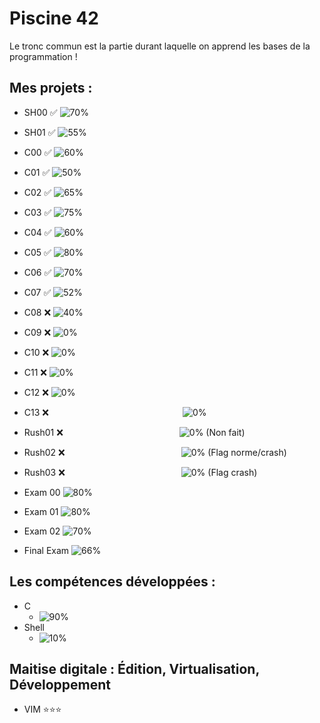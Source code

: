 # Piscine 42
Le tronc commun est la partie durant laquelle on apprend les bases de la programmation !
## Mes projets :
- SH00 :white_check_mark: ![70%](https://progress-bar.dev/70)
- SH01 :white_check_mark: ![55%](https://progress-bar.dev/55)
- C00 :white_check_mark: ![60%](https://progress-bar.dev/60)
- C01 :white_check_mark: ![50%](https://progress-bar.dev/50)
- C02 :white_check_mark: ![65%](https://progress-bar.dev/65)
- C03 :white_check_mark: ![75%](https://progress-bar.dev/75)
- C04 :white_check_mark: ![60%](https://progress-bar.dev/60)
- C05 :white_check_mark: ![80%](https://progress-bar.dev/80)
- C06 :white_check_mark: ![70%](https://progress-bar.dev/70)
- C07 :white_check_mark: ![52%](https://progress-bar.dev/52)
- C08 :x: ![40%](https://progress-bar.dev/40)
- C09 :x: ![0%](https://progress-bar.dev/0)
- C10 :x: ![0%](https://progress-bar.dev/0)
- C11 :x: ![0%](https://progress-bar.dev/0)
- C12 :x: ![0%](https://progress-bar.dev/0)
- C13 :x: &emsp;&emsp;&emsp;&emsp;&emsp;&emsp;&emsp;&emsp;&emsp;&emsp;&emsp;&emsp;&emsp;&emsp;&emsp;![0%](https://progress-bar.dev/0)
- Rush01 :x: &emsp;&emsp;&emsp;&emsp;&emsp;&emsp;&emsp;&emsp;&emsp;&emsp;&emsp;&emsp;&emsp;![0%](https://progress-bar.dev/0) (Non fait)
- Rush02 :x: &emsp;&emsp;&emsp;&emsp;&emsp;&emsp;&emsp;&emsp;&emsp;&emsp;&emsp;&emsp;&emsp;![0%](https://progress-bar.dev/0) (Flag norme/crash)
- Rush03 :x: &emsp;&emsp;&emsp;&emsp;&emsp;&emsp;&emsp;&emsp;&emsp;&emsp;&emsp;&emsp;&emsp;![0%](https://progress-bar.dev/0) (Flag crash)

- Exam 00 ![80%](https://progress-bar.dev/80)
- Exam 01 ![80%](https://progress-bar.dev/80)
- Exam 02 ![70%](https://progress-bar.dev/70)
- Final Exam ![66%](https://progress-bar.dev/66)
## Les compétences développées :
- C
  - ![90%](https://progress-bar.dev/90)
- Shell
  - ![10%](https://progress-bar.dev/10)
## Maitise digitale : Édition, Virtualisation, Développement
- VIM         ⭐⭐⭐

